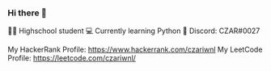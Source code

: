 ### Hi there 👋

🧑‍🎓  Highschool student
💻  Currently learning Python
💬  Discord: CZAR#0027

My HackerRank Profile: https://www.hackerrank.com/czariwnl
My LeetCode Profile: https://leetcode.com/czariwnl/
